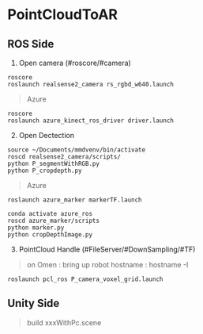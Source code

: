 # PointCloudToAR


## ROS Side
1. Open camera (#roscore/#camera)
```
roscore
roslaunch realsense2_camera rs_rgbd_w640.launch
```
> Azure
```
roscore
roslaunch azure_kinect_ros_driver driver.launch
```

2. Open Dectection
```
source ~/Documents/mmdvenv/bin/activate
roscd realsense2_camera/scripts/
python P_segmentWithRGB.py
python P_cropdepth.py
```

> Azure

```
roslaunch azure_marker markerTF.launch
```

```
conda activate azure_ros
roscd azure_marker/scripts
python marker.py
python cropDepthImage.py
```


3. PointCloud Handle (#FileServer/#DownSampling/#TF)
> on Omen : bring up robot
> hostname : hostname -I
```
roslaunch pcl_ros P_camera_voxel_grid.launch
```



## Unity Side
>build xxxWithPc.scene
